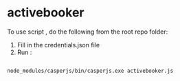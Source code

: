 activebooker
============

To use script , do the following from the root repo folder:

1. Fill in the credentials.json file
2. Run : 
<code>
node_modules/casperjs/bin/casperjs.exe activebooker.js
</code>

